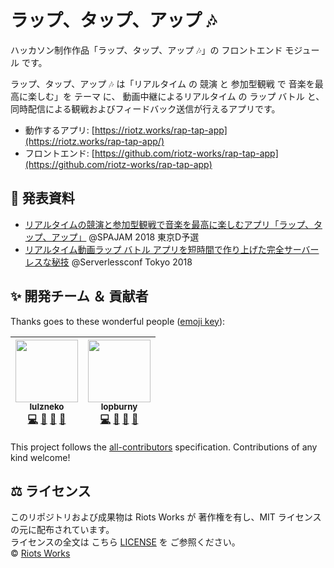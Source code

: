# ラップ、タップ、アップ 🎶

ハッカソン制作作品「ラップ、タップ、アップ 🎶」の フロントエンド モジュール です。

ラップ、タップ、アップ 🎶 は「リアルタイム の 競演 と 参加型観戦 で 音楽を最高に楽しむ」を テーマ に、
動画中継によるリアルタイム の ラップ バトル と、同時配信による観戦およびフィードバック送信が行えるアプリです。

- 動作するアプリ: [https://riotz.works/rap-tap-app](https://riotz.works/rap-tap-app/)
- フロントエンド: [https://github.com/riotz-works/rap-tap-app](https://github.com/riotz-works/rap-tap-app)


## 📢 発表資料
- [リアルタイムの競演と参加型観戦で音楽を最高に楽しむアプリ「ラップ、タップ、アップ」](https://riotz.works/slides/?2018-spajam-qualification) @SPAJAM 2018 東京D予選
- [リアルタイム動画ラップ バトル アプリを短時間で作り上げた完全サーバーレスな秘技](https://riotz.works/slides/?2018-serverless-conf) @Serverlessconf Tokyo 2018


## ✨ 開発チーム ＆ 貢献者
Thanks goes to these wonderful people ([emoji key](https://github.com/kentcdodds/all-contributors#emoji-key)):

<!-- ALL-CONTRIBUTORS-LIST:START - Do not remove or modify this section -->
<!-- prettier-ignore -->
| [<img src="https://avatars3.githubusercontent.com/u/31102213?v=4" width="100px;"/><br /><sub><b>lulzneko</b></sub>](https://riotz.works)<br />[💻](https://github.com/riotz-works/rap-tap-app/commits?author=lulzneko "Code") [🤔](#ideas-lulzneko "Ideas, Planning, & Feedback") [💬](#question-lulzneko "Answering Questions") [📢](#-発表資料 "Talks") | [<img src="https://avatars2.githubusercontent.com/u/31106662?v=4" width="100px;"/><br /><sub><b>lopburny</b></sub>](https://github.com/lopburny)<br />[💻](https://github.com/riotz-works/rap-tap-app/commits?author=lopburny "Code") [🤔](#ideas-lopburny "Ideas, Planning, & Feedback") [💬](#question-lopburny "Answering Questions") [📢](#-発表資料 "Talks") |
| :---: | :---: |
<!-- ALL-CONTRIBUTORS-LIST:END -->

This project follows the [all-contributors](https://github.com/kentcdodds/all-contributors) specification. Contributions of any kind welcome!


## ⚖ ライセンス
このリポジトリおよび成果物は Riots Works が 著作権を有し、MIT ライセンスの元に配布されています。  
ライセンスの全文は こちら [LICENSE](/LICENSE) を ご参照ください。  
© [Riots Works](https://riotz.works/)  
